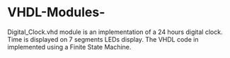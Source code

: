 # VHDL-Modules-

Digital_Clock.vhd module is an implementation of a 24 hours digital clock. Time is displayed on 7 segments LEDs display. The VHDL code in implemented using a Finite State Machine.
